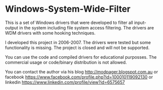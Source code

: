 # Windows-System-Wide-Filter

  This is a set of Windows drivers that were developed to filter all input-output in the system including file system access filtering. The drivers are WDM drivers with some hooking techniques.  
  
  I developed this project in 2006-2007. The drivers were tested but some functionality is missing. The project is closed and will not be supported.  
  
  You can use the code and compiled drivers for educational purposses. The commercial usage or code/binary distribution is not allowed.  
  
  You can contact the author via his blog http://modpager.blogspot.com.au or facebook https://www.facebook.com/profile.php?id=100010119092130 or linkedin https://www.linkedin.com/profile/view?id=6575657
